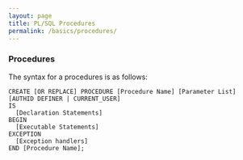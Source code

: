 ```yaml
---
layout: page
title: PL/SQL Procedures
permalink: /basics/procedures/
---
```


### Procedures

The syntax for a procedures is as follows:


    CREATE [OR REPLACE] PROCEDURE [Procedure Name] [Parameter List]
    [AUTHID DEFINER | CURRENT_USER]
    IS
      [Declaration Statements]
    BEGIN
      [Executable Statements]
    EXCEPTION
      [Exception handlers]
    END [Procedure Name];
